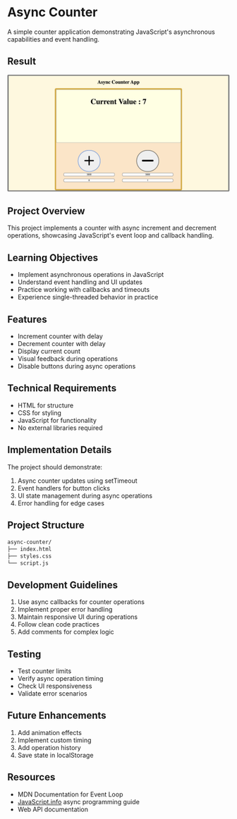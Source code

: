 # Async Counter

A simple counter application demonstrating JavaScript's asynchronous capabilities and event handling.
## Result
![alt text](image.png)
## Project Overview

This project implements a counter with async increment and decrement operations, showcasing JavaScript's event loop and callback handling.

## Learning Objectives

- Implement asynchronous operations in JavaScript
- Understand event handling and UI updates
- Practice working with callbacks and timeouts
- Experience single-threaded behavior in practice

## Features

- Increment counter with delay
- Decrement counter with delay
- Display current count
- Visual feedback during operations
- Disable buttons during async operations

## Technical Requirements

- HTML for structure
- CSS for styling
- JavaScript for functionality
- No external libraries required

## Implementation Details

The project should demonstrate:

1. Async counter updates using setTimeout
2. Event handlers for button clicks
3. UI state management during async operations
4. Error handling for edge cases

## Project Structure

```
async-counter/
├── index.html
├── styles.css
└── script.js

```

## Development Guidelines

1. Use async callbacks for counter operations
2. Implement proper error handling
3. Maintain responsive UI during operations
4. Follow clean code practices
5. Add comments for complex logic

## Testing

- Test counter limits
- Verify async operation timing
- Check UI responsiveness
- Validate error scenarios

## Future Enhancements

1. Add animation effects
2. Implement custom timing
3. Add operation history
4. Save state in localStorage

## Resources

- MDN Documentation for Event Loop
- [JavaScript.info](http://javascript.info/) async programming guide
- Web API documentation
